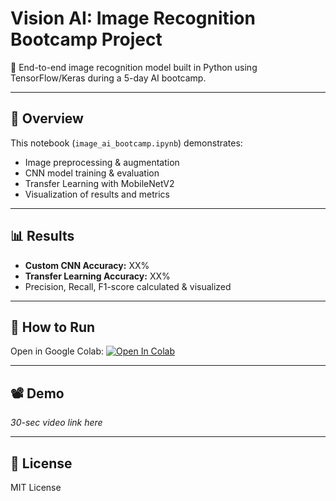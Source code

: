 # Vision AI: Image Recognition Bootcamp Project

🚀 End-to-end image recognition model built in Python using TensorFlow/Keras during a 5-day AI bootcamp.

---

## 📌 Overview
This notebook (`image_ai_bootcamp.ipynb`) demonstrates:
- Image preprocessing & augmentation
- CNN model training & evaluation
- Transfer Learning with MobileNetV2
- Visualization of results and metrics

---

## 📊 Results
- **Custom CNN Accuracy:** XX%
- **Transfer Learning Accuracy:** XX%
- Precision, Recall, F1-score calculated & visualized

---

## 🚀 How to Run
Open in Google Colab:
[![Open In Colab](https://colab.research.google.com/assets/colab-badge.svg)](https://colab.research.google.com/github/Adilmirzz/image-ai-bootcamp/blob/main/image_ai_bootcamp.ipynb)

---

## 📽 Demo
*30-sec video link here*

---

## 📜 License
MIT License




